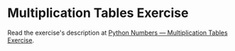 
# Multiplication Tables Exercise

Read the exercise's description at [Python Numbers — Multiplication Tables Exercise](https://www.codeguage.com/courses/python/numbers-multiplication-tables-exercise).
